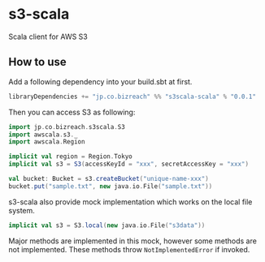 s3-scala
==========

Scala client for AWS S3

## How to use

Add a following dependency into your build.sbt at first.

```scala
libraryDependencies += "jp.co.bizreach" %% "s3scala-scala" % "0.0.1"
```

Then you can access S3 as following:

```scala
import jp.co.bizreach.s3scala.S3
import awscala.s3._
import awscala.Region

implicit val region = Region.Tokyo
implicit val s3 = S3(accessKeyId = "xxx", secretAccessKey = "xxx")

val bucket: Bucket = s3.createBucket("unique-name-xxx")
bucket.put("sample.txt", new java.io.File("sample.txt"))
```

s3-scala also provide mock implementation which works on the local file system.

```scala
implicit val s3 = S3.local(new java.io.File("s3data"))
```

Major methods are implemented in this mock, however some methods are not implemented.
These methods throw `NotImplementedError` if invoked.
